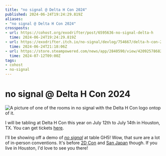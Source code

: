 ```yaml
---
title: "no signal @ Delta H Con 2024"
published: 2024-06-24T19:24:29.819Z
aliases:
- "no signal @ Delta H Con 2024"
crossposts:
- url: https://cohost.org/exodrifter/post/6595636-no-signal-delta-h
  time: 2024-06-24T19:24:29.819Z
- url: https://exodrifter.itch.io/no-signal/devlog/754667/delta-h-con-2024
  time: 2024-06-24T21:18:06Z
- url: https://store.steampowered.com/news/app/2840590/view/4209257868280030618
  time: 2024-07-12T09:00Z
tags:
- cohost
- no-signal
---
```


# no signal @ Delta H Con 2024

![A picture of one of the rooms in no signal with the Delta H Con logo ontop of it.](20240624192429-delta-h.png)

I will be tabling at Delta H Con this year on July 12th to July 14th in Houston, TX. You can get tickets [here](https://deltahcon.com).

I'll be showing off a demo of _[no signal](../press-kits/no-signal/index.md)_ at table GH5! Wow, that sure are a lot of in-person conventions. It's before [2D Con](20240616051537.md) and [San Japan](20240623220847.md) though. If you live in Houston, I'd love to see you there!
